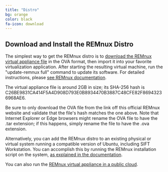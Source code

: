 ```yaml
---
title: "Distro"
bg: orange
color: black
fa-icon: download
---
```


Download and Install the REMnux Distro
--------------------------------------

The simplest way to get the REMnux distro is to [download the REMnux virtual appliance file](https://docs.google.com/uc?id=0B6fULLT_NpxMampUWlBCQXVJZzA&export=download) in the OVA format, then import it into your favorite virtualization application. After starting the resulting virtual machine, run the "update-remnux full" command to update its software. For detailed instructions, please [see REMnux documentation](https://remnux.org/docs/distro/get/#download-the-remnux-virtual-appliance).

The virtual appliance file is around 2GB in size; its SHA-256 hash is C26BE9831CA414F5A4D908D793E0B8934470B3887C48CFE82F86943236968AE6. 

Be sure to only download the OVA file from the link off this official REMnux website and validate that the file's hash matches the one above. Note that Internet Explorer or Edge browsers might rename the OVA file to have the .tar extension; if this happens, simply rename the file to have the .ova extension.

Alternatively, you can add the REMnux distro to an existing physical or virtual system running a compatible version of Ubuntu, including SIFT Workstation. You can accomplish this by running the REMnux installation script on the system, [as explained in the documentation](https://remnux.org/docs/distro/get/#install-remnux-on-an-existing-system).

You can also run the [REMnux virtual appliance in a public cloud](https://remnux.org/docs/distro/cloud/).
